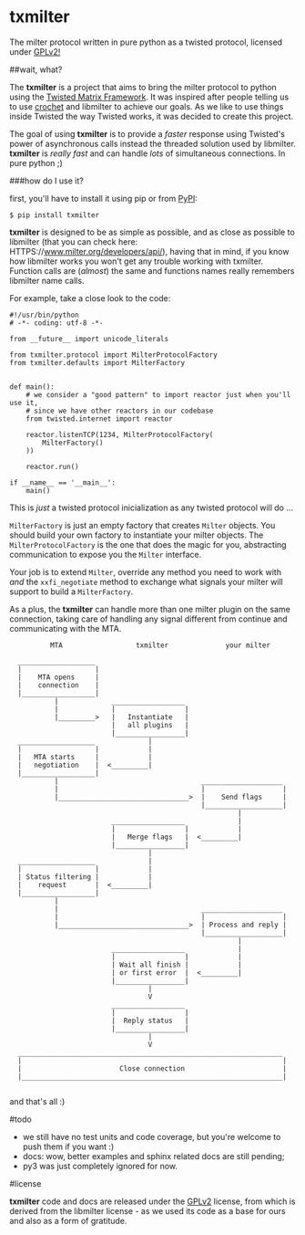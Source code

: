 txmilter
========

The milter protocol written in pure python as a twisted protocol, licensed under [GPLv2!](../master/LICENSE)

##wait, what?

The **txmilter** is a project that aims to bring the milter protocol to python using the [Twisted Matrix Framework](https://twistedmatrix.com/trac/). It was inspired after people telling us to use [crochet](https://pypi.python.org/pypi/crochet/) and libmilter to achieve our goals. As we like to use things inside Twisted the way Twisted works, it was decided to create this project.

The goal of using **txmilter** is to provide a _faster_ response using Twisted's power of asynchronous calls instead the threaded solution used by libmilter. **txmilter** is _really fast_ and can handle _lots_ of simultaneous connections. In pure python ;)

###how do I use it?

first, you'll have to install it using pip or from [PyPI](https://pypi.python.org/pypi/txmilter):

```
$ pip install txmilter
```

**txmilter** is designed to be as simple as possible, and as close as possible to libmilter (that you can check here: HTTPS://www.milter.org/developers/api/), having that in mind, if you know how libmilter works you won't get any trouble 
working with txmilter. Function calls are (_almost_) the same and functions names really remembers libmilter name calls.

For example, take a close look to the code:


```
#!/usr/bin/python
# -*- coding: utf-8 -*-

from __future__ import unicode_literals

from txmilter.protocol import MilterProtocolFactory
from txmilter.defaults import MilterFactory


def main():
    # we consider a "good pattern" to import reactor just when you'll use it,
    # since we have other reactors in our codebase
    from twisted.internet import reactor

    reactor.listenTCP(1234, MilterProtocolFactory( 
        MilterFactory()
    ))

    reactor.run()

if __name__ == '__main__':
    main()

```

This is _just_ a twisted protocol inicialization as any twisted protocol will do ...

`MilterFactory` is just an empty factory that creates `Milter` objects. You should build your own factory to instantiate your milter objects. The `MilterProtocolFactory` is the one that does the magic for you, abstracting communication to expose you the `Milter` interface.

Your job is to extend `Milter`, override any method you need to work with _and_ the `xxfi_negotiate` method to exchange what signals your milter will support to build a `MilterFactory`.

As a plus, the **txmilter** can handle more than one milter plugin on the same connection, taking care of handling any signal different from continue and communicating with the MTA.


```
          MTA                  txmilter              your milter

  ___________________
  |                  |
  |    MTA opens     |
  |    connection    |
  |__________________|
           |             __________________
           |             |                 |
           |_________>   |   Instantiate   |
                         |   all plugins   |
                         |_________________|
  ___________________             |
  |                  |            |
  |   MTA starts     |            |
  |   negotiation    |  <_________|
  |__________________|
           |                                   ____________________
           |                                   |                   |
           |________________________________>  |    Send flags     |
                                               |___________________|
                                                        |
                         __________________             |
                         |                 |            |
                         |   Merge flags   |  <_________|
                         |_________________|
                                  |
  ___________________             |
  |                  |            |
  | Status filtering |            |
  |    request       |  <_________|
  |__________________|
           |
           |                                   ____________________
           |                                   |                   |
           |________________________________>  | Process and reply |
                                               |___________________|
                                                        |
                         __________________             |
                         |                 |            |
                         | Wait all finish |            |
                         | or first error  |  <_________|
                         |_________________|
                                  |
                                  V
                         __________________
                         |                 |
                         |  Reply status   |
                         |_________________|
                                  |
                                  V
  _________________________________________________________________
  |                                                                |
  |                        Close connection                        |
  |________________________________________________________________|
    
``` 

and that's all :)

#todo

* we still have no test units and code coverage, but you're welcome to push them if you want :)
* docs: wow, better examples and sphinx related docs are still pending;
* py3 was just completely ignored for now.


#license

**txmilter** code and docs are released under the [GPLv2](../master/LICENSE) license, from which is derived from the libmilter license - as we used its code as a base for ours and also as a form of gratitude.

